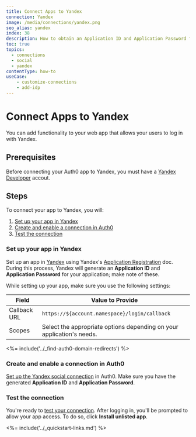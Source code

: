 ```yaml
---
title: Connect Apps to Yandex
connection: Yandex
image: /media/connections/yandex.png
seo_alias: yandex
index: 38
description: How to obtain an Application ID and Application Password for Yandex.
toc: true
topics:
  - connections
  - social
  - yandex
contentType: how-to
useCase:
    - customize-connections
    - add-idp
---
```


# Connect Apps to Yandex

You can add functionality to your web app that allows your users to log in with Yandex. 

## Prerequisites

Before connecting your Auth0 app to Yandex, you must have a [Yandex Developer](https://developer.store.yandex.com/) accout.

## Steps

To connect your app to Yandex, you will:

1. [Set up your app in Yandex](#set-up-your-app-in-yandex)
2. [Create and enable a connection in Auth0](#create-and-enable-a-connection-in-auth0)
3. [Test the connection](#test-the-connection)

### Set up your app in Yandex

Set up an app in [Yandex](https://oauth.yandex.ru/client/new) using Yandex's [Application Registration](https://yandex.ru/dev/oauth/doc/dg/tasks/register-client-docpage/) doc. During this process, Yandex will generate an **Application ID** and **Application Password** for your application; make note of these.

While setting up your app, make sure you use the following settings:

| Field | Value to Provide |
| - | - |
| Callback URL | `https://${account.namespace}/login/callback` |
| Scopes | Select the appropriate options depending on your application's needs. |

<%= include('../_find-auth0-domain-redirects') %>

### Create and enable a connection in Auth0

[Set up the Yandex social connection](/dashboard/guides/connections/set-up-connections-social) in Auth0. Make sure you have the generated **Application ID** and **Application Password**.

### Test the connection

You're ready to [test your connection](/dashboard/guides/connections/test-connections-social). After logging in, you'll be prompted to allow your app access. To do so, click **Install unlisted app**.

<%= include('../_quickstart-links.md') %>
